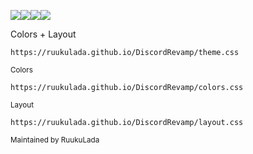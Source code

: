 <img src="https://placehold.co/50x50/9e9cd4/9e9cd4.png" /><img src="https://placehold.co/50x50/4944a0/4944a0.png" /><img src="https://placehold.co/50x50/2b295f/2b295f.png" /><img src="https://placehold.co/50x50/171633/171633.png" />

Colors + Layout
```
https://ruukulada.github.io/DiscordRevamp/theme.css
```


<sub>Colors</sub>
```
https://ruukulada.github.io/DiscordRevamp/colors.css
```
<sub>Layout</sub>
```
https://ruukulada.github.io/DiscordRevamp/layout.css
```

<sup>Maintained by RuukuLada</sup>


